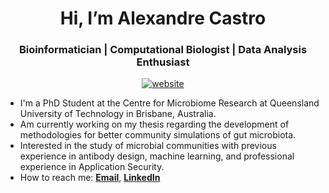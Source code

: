 

<p align="center">
  <h1 align="center">Hi, I’m Alexandre Castro</h1>
</p>
<h3 align="center">Bioinformatician | Computational Biologist | Data Analysis Enthusiast</h3>

<p align="center"> 
<a href="https://areias03.github.io/"><img align="center" 
     src="https://img.shields.io/website?down_message=offline&style=flat&up_message=online&url=https%3A%2F%2Fareias03.github.io%2F" 
     alt="website" /></a> </p>
<ul> 
  <li>I'm a PhD Student at the Centre for Microbiome Research at Queensland University of Technology in Brisbane, Australia.</li>
  <li>Am currently working on my thesis regarding the development of methodologies for better community simulations of gut microbiota.</li>
  <li>Interested in the study of microbial communities with previous experience in antibody design, machine learning, and professional experience in Application Security.</li>
  <li>How to reach me: <b><a href = "mailto: alexandreareiascastro@gmail.com">Email</a></b>, <b><a href = "https://linkedin.com/in/alexandre-castro-24b9b71b0">LinkedIn</a></b></li>
</ul>
